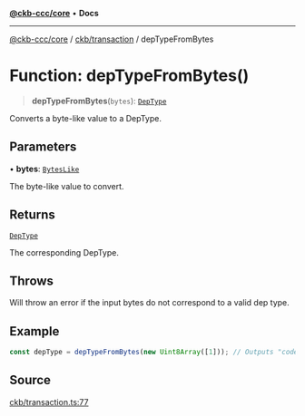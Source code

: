 [**@ckb-ccc/core**](README.md) • **Docs**

***

[@ckb-ccc/core](README.md) / [ckb/transaction](ckb.transaction.md) / depTypeFromBytes

# Function: depTypeFromBytes()

> **depTypeFromBytes**(`bytes`): [`DepType`](ckb.transaction.Type.DepType.md)

Converts a byte-like value to a DepType.

## Parameters

• **bytes**: [`BytesLike`](bytes.Type.BytesLike.md)

The byte-like value to convert.

## Returns

[`DepType`](ckb.transaction.Type.DepType.md)

The corresponding DepType.

## Throws

Will throw an error if the input bytes do not correspond to a valid dep type.

## Example

```typescript
const depType = depTypeFromBytes(new Uint8Array([1])); // Outputs "code"
```

## Source

[ckb/transaction.ts:77](https://github.com/SpectreMercury/ccc/blob/1b34760fdeb60ebebc0a7e641c12ef11dff1e7d0/packages/core/src/ckb/transaction.ts#L77)
